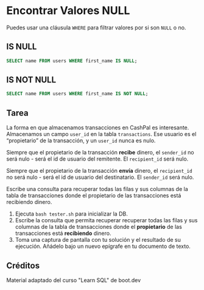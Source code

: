 # Encontrar Valores NULL

Puedes usar una cláusula `WHERE` para filtrar valores por si son `NULL` o no.

## IS NULL

```sql
SELECT name FROM users WHERE first_name IS NULL;
```

## IS NOT NULL

```sql
SELECT name FROM users WHERE first_name IS NOT NULL;
```

## Tarea

La forma en que almacenamos transacciones en CashPal es interesante. Almacenamos un campo `user_id` en la tabla `transactions`. Ese usuario es el “propietario” de la transacción, y un `user_id` nunca es nulo.

Siempre que el propietario de la transacción **recibe** dinero, el `sender_id` no será nulo - será el id de usuario del remitente. El `recipient_id` será nulo.

Siempre que el propietario de la transacción **envía** dinero, el `recipient_id` no será nulo - será el id de usuario del destinatario. El `sender_id` será nulo.

Escribe una consulta para recuperar todas las filas y sus columnas de la tabla de transacciones donde el propietario de las transacciones está recibiendo dinero.

1. Ejecuta `bash tester.sh` para inicializar la DB.
2. Escribe la consulta que permita recuperar recuperar todas las filas y sus columnas de la tabla de transacciones donde el **propietario** de las transacciones está **recibiendo** dinero.
3. Toma una captura de pantalla con tu solución y el resultado de su ejecución. Añádelo bajo un nuevo epígrafe en tu documento de texto.

## Créditos

Material adaptado del curso "Learn SQL" de boot.dev
